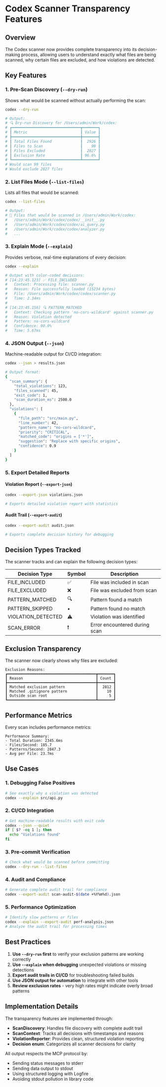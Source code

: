 # Codex Scanner Transparency Features

## Overview

The Codex scanner now provides complete transparency into its decision-making process, allowing users to understand exactly what files are being scanned, why certain files are excluded, and how violations are detected.

## Key Features

### 1. Pre-Scan Discovery (`--dry-run`)

Shows what would be scanned without actually performing the scan:

```bash
codex --dry-run

# Output:
# 🔍 Dry-run Discovery for /Users/admin/Work/codex:
# ┏━━━━━━━━━━━━━━━━━━━━━━━━━━━━━━━┳━━━━━━━┓
# ┃ Metric                        ┃ Value ┃
# ┣━━━━━━━━━━━━━━━━━━━━━━━━━━━━━━━╋━━━━━━━┫
# ┃ Total Files Found             ┃  2926 ┃
# ┃ Files to Scan                 ┃    99 ┃
# ┃ Files Excluded                ┃  2827 ┃
# ┃ Exclusion Rate                ┃ 96.6% ┃
# ┗━━━━━━━━━━━━━━━━━━━━━━━━━━━━━━━┻━━━━━━━┛
# Would scan 99 files
# Would exclude 2827 files
```

### 2. List Files Mode (`--list-files`)

Lists all files that would be scanned:

```bash
codex --list-files

# Output:
# 📄 Files that would be scanned in /Users/admin/Work/codex:
#   /Users/admin/Work/codex/codex/__init__.py
#   /Users/admin/Work/codex/codex/ai_query.py
#   /Users/admin/Work/codex/codex/analyzer.py
#   ...
```

### 3. Explain Mode (`--explain`)

Provides verbose, real-time explanations of every decision:

```bash
codex --explain

# Output with color-coded decisions:
# [14:23:45.123] ✅ FILE_INCLUDED
#   Context: Processing file: scanner.py
#   Reason: File successfully loaded (15234 bytes)
#   File: /Users/admin/Work/codex/codex/scanner.py
#   Time: 2.34ms
#
# [14:23:45.156] 🔍 PATTERN_MATCHED
#   Context: Checking pattern 'no-cors-wildcard' against scanner.py
#   Reason: Violation detected
#   Pattern: no-cors-wildcard
#   Confidence: 90.0%
#   Time: 5.67ms
```

### 4. JSON Output (`--json`)

Machine-readable output for CI/CD integration:

```bash
codex --json > results.json

# Output format:
{
  "scan_summary": {
    "total_violations": 123,
    "files_scanned": 45,
    "exit_code": 1,
    "scan_duration_ms": 2500.0
  },
  "violations": [
    {
      "file_path": "src/main.py",
      "line_number": 42,
      "pattern_name": "no-cors-wildcard",
      "priority": "CRITICAL",
      "matched_code": "origins = ['*']",
      "suggestion": "Replace with specific origins",
      "confidence": 0.9
    }
  ]
}
```

### 5. Export Detailed Reports

#### Violation Report (`--export-json`)

```bash
codex --export-json violations.json

# Exports detailed violation report with statistics
```

#### Audit Trail (`--export-audit`)

```bash
codex --export-audit audit.json

# Exports complete decision history for debugging
```

## Decision Types Tracked

The scanner tracks and can explain the following decision types:

| Decision Type | Symbol | Description |
|--------------|--------|-------------|
| FILE_INCLUDED | ✅ | File was included in scan |
| FILE_EXCLUDED | ❌ | File was excluded from scan |
| PATTERN_MATCHED | 🔍 | Pattern found a match |
| PATTERN_SKIPPED | • | Pattern found no match |
| VIOLATION_DETECTED | ⚠️ | Violation was identified |
| SCAN_ERROR | ❗ | Error encountered during scan |

## Exclusion Transparency

The scanner now clearly shows why files are excluded:

```
Exclusion Reasons:
┏━━━━━━━━━━━━━━━━━━━━━━━━━━━━━━━━━━━━━━━━┳━━━━━━━┓
┃ Reason                                 ┃ Count ┃
┣━━━━━━━━━━━━━━━━━━━━━━━━━━━━━━━━━━━━━━━━╋━━━━━━━┫
┃ Matched exclusion pattern              ┃  2812 ┃
┃ Matched .gitignore pattern             ┃    10 ┃
┃ Outside scan root                      ┃     5 ┃
┗━━━━━━━━━━━━━━━━━━━━━━━━━━━━━━━━━━━━━━━━┻━━━━━━━┛
```

## Performance Metrics

Every scan includes performance metrics:

```
Performance Summary:
- Total Duration: 2345.6ms
- Files/Second: 185.7
- Patterns/Second: 2847.3
- Avg per File: 23.7ms
```

## Use Cases

### 1. Debugging False Positives

```bash
# See exactly why a violation was detected
codex --explain src/api.py
```

### 2. CI/CD Integration

```bash
# Get machine-readable results with exit code
codex --json --quiet
if [ $? -eq 1 ]; then
  echo "Violations found"
fi
```

### 3. Pre-commit Verification

```bash
# Check what would be scanned before committing
codex --dry-run --list-files
```

### 4. Audit and Compliance

```bash
# Generate complete audit trail for compliance
codex --export-audit scan-audit-$(date +%Y%m%d).json
```

### 5. Performance Optimization

```bash
# Identify slow patterns or files
codex --explain --export-audit perf-analysis.json
# Analyze the audit trail for processing times
```

## Best Practices

1. **Use `--dry-run` first** to verify your exclusion patterns are working correctly
2. **Use `--explain` when debugging** unexpected violations or missing detections
3. **Export audit trails in CI/CD** for troubleshooting failed builds
4. **Use JSON output for automation** to integrate with other tools
5. **Review exclusion rates** - very high rates might indicate overly broad patterns

## Implementation Details

The transparency features are implemented through:

- **ScanDiscovery**: Handles file discovery with complete audit trail
- **ScanContext**: Tracks all decisions with timestamps and reasons
- **ViolationReporter**: Provides clean, structured violation reporting
- **Decision enum**: Categorizes all scanner decisions for clarity

All output respects the MCP protocol by:
- Sending status messages to stderr
- Sending data output to stdout
- Using structured logging with Logfire
- Avoiding stdout pollution in library code
